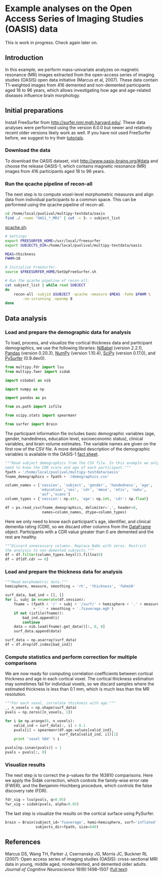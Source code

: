 # Example analyses on the Open Access Series of Imaging Studies (OASIS) data

This is work in progress. Check again later on.

## Introduction

In this example, we perform mass-univariate analyzes on magnetic resonance (MR) images 
extracted from the open-access series of imaging studies (OASIS) open data initiative
(Marcus et al, 2007). These data contain T1-weighted images from 416 demented and 
non-demented participants aged 18 to 96 years, which allows investigating how age and 
age-related diseases influence brain morphology.

## Initial preparations

Install FreeSurfer from http://surfer.nmr.mgh.harvard.edu/. These data analyses were
performed using the version 6.0.0 but newer and relatively recent older versions likely
work as well. If you have not used FreeSurfer before, we suggest to try their 
<a href="http://surfer.nmr.mgh.harvard.edu/fswiki/Tutorials">tutorials</a>.

### Download the data

To download the OASIS dataset, visit http://www.oasis-brains.org/#data and 
choose the release OASIS-1, which contains magnetic resonance (MR) images 
from 416 participants aged 18 to 96 years.

### Run the qcache pipeline of recon-all

The next step is to compute voxel-level morphometric measures and align data 
from individual participants to a common space. This can be performed using 
the qcache pipeline of recon-all.

```bash
cd /home/local/puolival/multipy-testdata/oasis
find ./ -name "OAS1_*_MR1" | cut -c 3- > subject_list
```

<a href="https://github.com/puolival/multipy/blob/master/multipy/example/qcache.sh">qcache.sh</a>:
```bash
# Settings
export FREESURFER_HOME=/usr/local/freesurfer
export SUBJECTS_DIR=/home/local/puolival/multipy-testdata/oasis

MEAS=thickness
FWHM=10

# Initialize FreeSurfer.
source $FREESURFER_HOME/SetUpFreeSurfer.sh

# Run the qcache pipeline of recon-all.
cat subject_list | while read SUBJECT
do
    recon-all -subjid $SUBJECT -qcache -measure $MEAS -fwhm $FWHM \
        -no-isrunning -openmp 8
done
```

## Data analysis

### Load and prepare the demographic data for analysis

To load, process, and visualize the cortical thickness data and 
participant demographics, we use the following libraries: 
<a href="http://nipy.org/nibabel/">NiBabel</a> (version 2.2.1), <a href="https://pandas.pydata.org/">Pandas</a> (version 0.20.3), <a href="http://www.numpy.org/">NumPy</a> (version 1.10.4),
<a href="https://www.scipy.org/">SciPy</a> (version 0.17.0), and <a href="https://pysurfer.github.io/">PySurfer</a> (0.9.dev0).

```python
from multipy.fdr import lsu
from multipy.fwer import sidak

import nibabel as nib

import numpy as np

import pandas as ps

from os.path import isfile

from scipy.stats import spearmanr

from surfer import Brain
```

The participant information file includes basic demographic variables (age, gender, handedness, education level, socioeconomic status), clinical variables, and brain volume estimates. The variable names are given on the first row of the CSV file. A more detailed description of the demographic variables is available in the OASIS-1 <a href="https://www.oasis-brains.org/files/oasis_cross-sectional_facts.pdf">fact sheet</a>.

```python
"""Read subject demographics from the CSV file. In this example we only
need to know the CDR score and age of each participant."""
fpath = '/home/local/puolival/multipy-testdata/oasis'
fname_demographics = fpath + '/demographics.csv'

column_names = ['session', 'subject', 'gender', 'handedness', 'age',
                'education','ses', 'cdr', 'mmse', 'etiv', 'nwbv',
                'asf','scans']
column_types = {'session': np.str, 'age': np.int, 'cdr': np.float}

df = ps.read_csv(fname_demographics, delimiter=',', header=0,
                 names=column_names, dtype=column_types)
```

Here we only need to know each participant's age, identifier, and 
clinical dementia rating (CDR), so we discard other columns from the 
<a href="https://pandas.pydata.org/pandas-docs/stable/generated/pandas.DataFrame.html">DataFrame</a> object. Participants with a CDR value greater than 0 are 
demented and the rest are healthy.
```python
"""Discard unnecessary columns. Replace NaNs with zeros. Restrict
the analysis to non-demented subjects."""
df = df.filter(column_types.keys()).fillna(0)
df = df[df.cdr == 0]
```

### Load and prepare the thickness data for analysis

```python
"""Read morphometric data."""
hemisphere, measure, smoothing = 'rh', 'thickness', 'fwhm10'

surf_data, bad_ind = [], []
for i, subj in enumerate(df.session):
    fname = (fpath + '/' + subj + '/surf/' + hemisphere + '.' + measure
             + '.' + smoothing + '.fsaverage.mgh')
    if not (isfile(fname)):
        bad_ind.append(i)
        continue
    data = nib.load(fname).get_data()[:, 0, 0]
    surf_data.append(data)

surf_data = np.asarray(surf_data)
df = df.drop(df.index[bad_ind])
```

### Compute statistics and perform correction for multiple comparisons

We are now ready for computing correlation coefficients between cortical thickness and age in each cortical voxel. The cortical thickness estimation may sometimes fail for individual voxels, so we discard samples where the estimated thickness is less than 0.1 mm, which is much less than the MR resolution.
```python
"""For each voxel, correlate thickness with age."""
_, n_voxels = np.shape(surf_data)
pvals = np.zeros([n_voxels, 1])

for i in np.arange(0, n_voxels):
    valid_ind = surf_data[:, i] > 0.1
    pvals[i] = spearmanr(df.age.values[valid_ind],
                         surf_data[valid_ind, i])[1]
    print 'voxel %6d' % i

pvals[np.isnan(pvals)] = 1
pvals = pvals[:, 0]
```

### Visualize results

The next step is to correct the p-values for the 163810 comparisons. Here we apply the Šidák correction, which controls the family-wise error rate (FWER), and the Benjamini-Hochberg procedure, which controls the false discovery rate (FDR).
```python
fdr_sig = lsu(pvals, q=0.05)
fwr_sig = sidak(pvals, alpha=0.05)
```

The last step is visualize the results on the cortical surface using PySurfer.

```python
brain = Brain(subject_id='fsaverage', hemi=hemisphere, surf='inflated',
              subjects_dir=fpath, size=640)
```

## References

Marcus DS, Wang TH, Parker J, Csernansky JG, Morris JC, Buckner RL (2007): Open access series of imaging studies (OASIS): cross-sectional MRI data in young, middle aged, nondemented, and demented older adults. *Journal of Cognitive Neuroscience* 19(9):1498–1507 (<a href="https://dash.harvard.edu/handle/1/33896768">full text</a>)

